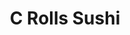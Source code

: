 ---
layout: place
title: "C Rolls Sushi"
permalink: /texas/dallas/c-rolls-sushi.html
stateAbbr: TX
stateName: Texas
cityName: Dallas
seo:
  name: "C Rolls Sushi"
  type: Restaurant
  links: http://crollsushi.com/
description: "Looking for sushi in Dallas, Texas? Check out C Rolls Sushi for a delightful Japanese dining experience. Enjoy a variety of sushi and other dishes in a welco..."
place_id: ChIJkVFujc4jTIYRVinwcsvybOw
photos:
  - name: >-
      places/ChIJkVFujc4jTIYRVinwcsvybOw/photos/AeeoHcL74GVwlDRVakrW9340C4nBUF4XxbLhgI96yjHlvm5pzLtOTiXPZmcg2C9IVy6lzswIlrkKMoH0uYLdyAQUKqpwITYAmtmh46ZeEKrZjYEA6w3YaSqF4S4ToOpgBBT-WK4jk30p2pkt7sz6TgVC1PUBozjj5bAO9ys3c2QBk58fboN_3OL8ArmLFHjz3S34qHpH01bHZ54bVvMYS_0xoEVxb9A-EAvYCipZSvUU2adynHn5wNbE7x0wsb_xXo0G6ApQvnoNeonh2B7aXBfbeH4BZzpk3saMroT2pbgI4zEOdg
    widthPx: 4800
    heightPx: 3200
    authorAttributions:
      - displayName: C Rolls Sushi
        uri: https://maps.google.com/maps/contrib/111723063991871324969
        photoUri: >-
          https://lh3.googleusercontent.com/a-/ALV-UjXQ-3ewJ6RtnTxwNMo98pk0FM73Re3SEEIXZMKt-CrfB7Q6zBg=s100-p-k-no-mo
    flagContentUri: >-
      https://www.google.com/local/imagery/report/?cb_client=maps_api_places.places_api&image_key=!1e10!2sAF1QipPGN3LiQZqkbYXgkVP7pL-E2nyGbod0CRZkNZxY&hl=en-US
    googleMapsUri: >-
      https://www.google.com/maps/place//data=!3m4!1e2!3m2!1sAF1QipPGN3LiQZqkbYXgkVP7pL-E2nyGbod0CRZkNZxY!2e10!4m2!3m1!1s0x864c23ce8d6e5191:0xec6cf2cb72f02956
  - name: >-
      places/ChIJkVFujc4jTIYRVinwcsvybOw/photos/AeeoHcILf7ojJn0L6tjL-561uZCl98Nn4jHSYUtfEhSwI9nnijtU216DDsU61XzBO1mGVUUt5BJ1rsQXeYKTueyuElE_h_k1YX1IX2skifnAUrIhKHN5IQNZ25VO6WACNofpNdulbfHskbQhDU0xvMymbB_TOMu301Gpg6xAMeso_p8eoHiZwL7AGcvpgzRHKtFVvFco4me854Yd0SCm5Kxd3hBep7VJEQ3wHt4CKl3Bo_r0DhIPDxsViq6c4PvgkIjxMd1xC4QVoVjxQKnLjYOk45FvDBQMGGF9g4LWWGBB4Paqbw
    widthPx: 3200
    heightPx: 4800
    authorAttributions:
      - displayName: C Rolls Sushi
        uri: https://maps.google.com/maps/contrib/111723063991871324969
        photoUri: >-
          https://lh3.googleusercontent.com/a-/ALV-UjXQ-3ewJ6RtnTxwNMo98pk0FM73Re3SEEIXZMKt-CrfB7Q6zBg=s100-p-k-no-mo
    flagContentUri: >-
      https://www.google.com/local/imagery/report/?cb_client=maps_api_places.places_api&image_key=!1e10!2sAF1QipNDPtjwtrRyMR5ORwvmMCA383WJIqdaKtKEmLSk&hl=en-US
    googleMapsUri: >-
      https://www.google.com/maps/place//data=!3m4!1e2!3m2!1sAF1QipNDPtjwtrRyMR5ORwvmMCA383WJIqdaKtKEmLSk!2e10!4m2!3m1!1s0x864c23ce8d6e5191:0xec6cf2cb72f02956
  - name: >-
      places/ChIJkVFujc4jTIYRVinwcsvybOw/photos/AeeoHcJ9W2oqj2CgzODexsI8O8l6S5MjoEDRtHGGjw1VJ64TAWFONAe-9rOnDhBodTfOO-0Vcqo79HrObzFGAAbw3V5kklA535wf1ozKbZ1Yd-99hYeB-_-xbH0RS1FuEmk7L4RhdWJS0bSCMV6FXMVEjSAwWI-w-F250u0nSRapQGo__fbtKwu4pdvSTF5ADcqYMLtOZSg1hzQxD95iaFaL1zBv9Eh_wT1Xhabr9ppO4bUc386Ki-e1KoLB3KttQNpr4ZWkO1WTK8te_UnGoz8zJofdQ367Q8QyHrXdfaYRh9XemKlp5_i_jE6z8bOKPAvLf9jSGpSVHguuD1X2qo8tkDbpqpPUB8ZaVTUAbkzLjmHKXxYD6kOuaR44qrgFU1ulMYYnBraqxHngKccANFhGKC9Mcwa_F8ufCYb85F3eCIDJjlzu
    widthPx: 1179
    heightPx: 1861
    authorAttributions:
      - displayName: Guilty Pleasurz
        uri: https://maps.google.com/maps/contrib/116952936257894493700
        photoUri: >-
          https://lh3.googleusercontent.com/a-/ALV-UjVRkRIWbWXpT2yBJx_8B42Rkd7vt-wSrV8KiEcRrInaVNDO6Ob_=s100-p-k-no-mo
    flagContentUri: >-
      https://www.google.com/local/imagery/report/?cb_client=maps_api_places.places_api&image_key=!1e10!2sCIHM0ogKEICAgMCIj-HTzwE&hl=en-US
    googleMapsUri: >-
      https://www.google.com/maps/place//data=!3m4!1e2!3m2!1sCIHM0ogKEICAgMCIj-HTzwE!2e10!4m2!3m1!1s0x864c23ce8d6e5191:0xec6cf2cb72f02956
  - name: >-
      places/ChIJkVFujc4jTIYRVinwcsvybOw/photos/AeeoHcKffs4VycQ1_xqqS-iHUiXgCDPmotGzZfxiDjNM0aAv4NxTQ-HO_Cbyg2xCCu6rx4AjErxTeASbg7OPXJ2h-HBNrn5456JWTJfz-vI4Gf5lsdjIeQ8DqGVjkXwBYgPqtHAZ9ralIsxvD5MqL011hOzKUnxCtpnrNGRvPmvoAAzdwpaEs2xymIYdsS56Bg0z34GA-KhlNOsew41y0VCYST5YeGwNpT46UoP5T8aFkufsLswQCyEvpP1GyM1f0W04dE6yKala65GY1PU0SMoyMPWs5UUI3GQDZnNFdNQTb6nGAA
    widthPx: 4800
    heightPx: 3200
    authorAttributions:
      - displayName: C Rolls Sushi
        uri: https://maps.google.com/maps/contrib/111723063991871324969
        photoUri: >-
          https://lh3.googleusercontent.com/a-/ALV-UjXQ-3ewJ6RtnTxwNMo98pk0FM73Re3SEEIXZMKt-CrfB7Q6zBg=s100-p-k-no-mo
    flagContentUri: >-
      https://www.google.com/local/imagery/report/?cb_client=maps_api_places.places_api&image_key=!1e10!2sAF1QipO8-2YJjVPqGbv1zuOBnzIBDWoyRN4n0Mow6bqN&hl=en-US
    googleMapsUri: >-
      https://www.google.com/maps/place//data=!3m4!1e2!3m2!1sAF1QipO8-2YJjVPqGbv1zuOBnzIBDWoyRN4n0Mow6bqN!2e10!4m2!3m1!1s0x864c23ce8d6e5191:0xec6cf2cb72f02956
  - name: >-
      places/ChIJkVFujc4jTIYRVinwcsvybOw/photos/AeeoHcLdG_H41Il8PFoeq4iIuWjJ0t5MWNULV2hAZM-Dtkk799dwgAEWaHzcUFPOPvs3X8edd8fSFgPfnKZxeBOKL-wH6axmOzy4iGJ9QjZvzCHWDL28QMEWrMz5ybQC-SUJQYKlEsEHuPgle32kyXAlq1DvrbTQj-D8PtjaBXbrQT9MPR6HK6K3iqxatvckp7r5qM7JU2q9pe7GWSQXUykVRPLeHP9ZxVCCo33f5mW7wDw2g9WqYLNxVG4J4WBjDzHV4mjh6h6c1oK9BGTWHN7WqC3kZg8p6rs6csgHfTBQokufKQ
    widthPx: 4800
    heightPx: 3200
    authorAttributions:
      - displayName: C Rolls Sushi
        uri: https://maps.google.com/maps/contrib/111723063991871324969
        photoUri: >-
          https://lh3.googleusercontent.com/a-/ALV-UjXQ-3ewJ6RtnTxwNMo98pk0FM73Re3SEEIXZMKt-CrfB7Q6zBg=s100-p-k-no-mo
    flagContentUri: >-
      https://www.google.com/local/imagery/report/?cb_client=maps_api_places.places_api&image_key=!1e10!2sAF1QipMFmiir7zE5rvoljzXSd7FG7k6BcxTdnHZVEnk8&hl=en-US
    googleMapsUri: >-
      https://www.google.com/maps/place//data=!3m4!1e2!3m2!1sAF1QipMFmiir7zE5rvoljzXSd7FG7k6BcxTdnHZVEnk8!2e10!4m2!3m1!1s0x864c23ce8d6e5191:0xec6cf2cb72f02956
  - name: >-
      places/ChIJkVFujc4jTIYRVinwcsvybOw/photos/AeeoHcJzutN68g02g9ALFYexi-DUYCzRV2GWyM-XoM-FGoFIaAJyxdtp-kx9yVv5ep7CNWHZ_ixhcHsNHn9AGWEfkZg4drHoudOJgaKQ-rQlSpiCCFAihh9bQ-5ct9myRI6BWmg-lGPP6oykAhbJD5Coqhb9LJxXIZN6yw6Tkeb2DXqWVIXYO5RPHcJhWYS4idozpQncAozTMa9zVfRFWJoB15cvaEDJ1r4iWX7Y5tHuRq7hvKYgr7dCxy3S79k_qkRPMfZa0TjomsruEP4kyhlqYwJbT2A53h6QQhJiVUARQo30hi6Txosmzh3XMi2pr12i6E3OTDuvTxy5IMJ0PC183tOzyxPO1SpeUrh3zpMqIqvm7wjKmaZKpIt71iqA43ApvXsALgSJ8b6mTHQmWdb49nd0vbzrpft90hgNNhCc8nnZm-3_
    widthPx: 1440
    heightPx: 1080
    authorAttributions:
      - displayName: Samantha
        uri: https://maps.google.com/maps/contrib/104463561994165123535
        photoUri: >-
          https://lh3.googleusercontent.com/a-/ALV-UjXSCuHviaF2A71ThJMJ3vlrlaJVs5vS7Tm1YsgZGncl3_NQO-Y1=s100-p-k-no-mo
    flagContentUri: >-
      https://www.google.com/local/imagery/report/?cb_client=maps_api_places.places_api&image_key=!1e10!2sCIHM0ogKEICAgIDbx_63gQE&hl=en-US
    googleMapsUri: >-
      https://www.google.com/maps/place//data=!3m4!1e2!3m2!1sCIHM0ogKEICAgIDbx_63gQE!2e10!4m2!3m1!1s0x864c23ce8d6e5191:0xec6cf2cb72f02956
  - name: >-
      places/ChIJkVFujc4jTIYRVinwcsvybOw/photos/AeeoHcL0be9_nf9xXNXr2RnZyAVzXDzCcML2ufySoRcHpJ6EjPF9rHr2ddAyfWnrVZJ-HjU7UZoyeDJ5kHja6DGl4m_Hk5trB_-TIq1siA0a93bpUh5pgmfe86LJdZ58S5804I3bn1atu6atU4UTK-PLTyB0LXDI2TWDmt-aVavMUIKFTXULDRhSHdJmqFJNjwVVEm5oa69Ig3iQvMVH7VXyVOMx8gFBzKiKLFtzayIXIhKH9RproaQZCIw-hlyAGQ2UPNIQfhR26IS6Ax-0BzEGDxcrsTuCQoY-7cH3CWO1yj_xHw
    widthPx: 4800
    heightPx: 3200
    authorAttributions:
      - displayName: C Rolls Sushi
        uri: https://maps.google.com/maps/contrib/111723063991871324969
        photoUri: >-
          https://lh3.googleusercontent.com/a-/ALV-UjXQ-3ewJ6RtnTxwNMo98pk0FM73Re3SEEIXZMKt-CrfB7Q6zBg=s100-p-k-no-mo
    flagContentUri: >-
      https://www.google.com/local/imagery/report/?cb_client=maps_api_places.places_api&image_key=!1e10!2sAF1QipNF3S5SGeHEjmKqRWXRxpZ9MyQnvUAKe530GvhY&hl=en-US
    googleMapsUri: >-
      https://www.google.com/maps/place//data=!3m4!1e2!3m2!1sAF1QipNF3S5SGeHEjmKqRWXRxpZ9MyQnvUAKe530GvhY!2e10!4m2!3m1!1s0x864c23ce8d6e5191:0xec6cf2cb72f02956
  - name: >-
      places/ChIJkVFujc4jTIYRVinwcsvybOw/photos/AeeoHcJJg9dpwZ5MNrrpRdpQaUOjadJu22Elfk70cgIoroEopGUsc5Y4o7GRGzE4603yeSEKQ5hW71T5-saxGgosQhT-KgOYV3hPVM8tyNzrGd5hllV6UYPGK0rOJe8fomtaT8yKw6hMZmAI4H-jZgqY00RBr6h6PPRmnQxPM5RCWGRKXdQfbarljehzSE3DBdf6CxWpHOrILoaLwJphe52TLVtvQIOwVX2tGwidwFutdFwDbEe3aFCU8yuzcvM9O8NCZ61EUsyzzaafXILeGYnAHsdTJDr4mpcKtETgPkmYkh2wnRw7CNMHGqfu8-GQj_qavtxyXHI5__12PqW7RrtNsHdtsTymrwFFqGSaAxpDkZfSEUjnSHSVDDggTBa-OxetjhSTqdoYNc3gjrTFwlg0pWJQP4T_fsGNQUOpVKLmJcpJrg
    widthPx: 4032
    heightPx: 3024
    authorAttributions:
      - displayName: Rachel Davis
        uri: https://maps.google.com/maps/contrib/106367448675146612608
        photoUri: >-
          https://lh3.googleusercontent.com/a-/ALV-UjXmzvumzGGHBeYfdh3ZHfpTkEDTNbMT04C-oEWVNdytvQf_wTVyZQ=s100-p-k-no-mo
    flagContentUri: >-
      https://www.google.com/local/imagery/report/?cb_client=maps_api_places.places_api&image_key=!1e10!2sCIHM0ogKEICAgIC1i7rmMg&hl=en-US
    googleMapsUri: >-
      https://www.google.com/maps/place//data=!3m4!1e2!3m2!1sCIHM0ogKEICAgIC1i7rmMg!2e10!4m2!3m1!1s0x864c23ce8d6e5191:0xec6cf2cb72f02956
  - name: >-
      places/ChIJkVFujc4jTIYRVinwcsvybOw/photos/AeeoHcJG__6mK-H3rkulGRsW3T3fAiH8z1DLkohN9lLPXvoBtVyVdB8YGKlLrMhjvA-Nf2LLRobzhg9E6kBO63hmuhCvhyJQXGOSbYYKFFNYmiOxZk17eU2XSPgvZjEk4dpQcT-da-6LQ6PtCfKWVcV_ibR2of6IdbuaGBhSSE2QrZhoN7ptvNp4-RbBdRxLM3IZPWFiwqs-ShcxWDegEV4PT6XxBhaxukaB9NiFclvoAcymaUD53n8zofSfbIpMcDmjusfJZnR8HZZMBwfgnQwwKF5bj8rzL7nLgnNl2WgZDLA_4TZISFvE411FBQljAuZ_sP-vuHj_V83JRS7dcxSoVciqpVK2qS-0O1z_a8iKoELXvjMS66kx3qc3nWRsFfPVCGgySyarcIeK8CJG6uDmk5QyHdgF5LxH1xIIIb6gzwM3apRY
    widthPx: 3024
    heightPx: 3024
    authorAttributions:
      - displayName: Brisket Brown
        uri: https://maps.google.com/maps/contrib/110710322265853873810
        photoUri: >-
          https://lh3.googleusercontent.com/a-/ALV-UjVU7TBHEIU1vPKi2bwQFFcD1qkgyF7Akc70ldClpsguSWsL_4OK=s100-p-k-no-mo
    flagContentUri: >-
      https://www.google.com/local/imagery/report/?cb_client=maps_api_places.places_api&image_key=!1e10!2sCIHM0ogKEICAgICZ7p282QE&hl=en-US
    googleMapsUri: >-
      https://www.google.com/maps/place//data=!3m4!1e2!3m2!1sCIHM0ogKEICAgICZ7p282QE!2e10!4m2!3m1!1s0x864c23ce8d6e5191:0xec6cf2cb72f02956
  - name: >-
      places/ChIJkVFujc4jTIYRVinwcsvybOw/photos/AeeoHcJynEXGmKqDw1NpMJgY58362BNO-TDyziNSviAvLsTqeRmR2twfexrkxsMfPsM5eKmE4sTxgRPCtb5YqgY3EXNTWWM9xXpdX6XpeSoeUvi--o-oufzyP3cpJCliRqT2yGZpS7V8d8Rtiv-792Y8fm3x0YsnGmbWCqMHmE39IxZJrBk7qIPU9dNWPzZDgQycDWZgcA7HScQscRMyVn5MutS5FlPBwM8MnT1eFPSxKI08H80ToDYnEa8LfxcYP7XFHx-L2KAdLEhAVOmiBUMw2UTl7okEQf6KK5x9_4tqCJGI-A
    widthPx: 4800
    heightPx: 3200
    authorAttributions:
      - displayName: C Rolls Sushi
        uri: https://maps.google.com/maps/contrib/111723063991871324969
        photoUri: >-
          https://lh3.googleusercontent.com/a-/ALV-UjXQ-3ewJ6RtnTxwNMo98pk0FM73Re3SEEIXZMKt-CrfB7Q6zBg=s100-p-k-no-mo
    flagContentUri: >-
      https://www.google.com/local/imagery/report/?cb_client=maps_api_places.places_api&image_key=!1e10!2sAF1QipMEhpyayDiMA4qC9B_zvJVVylH1Hv6Zra7uDyJ2&hl=en-US
    googleMapsUri: >-
      https://www.google.com/maps/place//data=!3m4!1e2!3m2!1sAF1QipMEhpyayDiMA4qC9B_zvJVVylH1Hv6Zra7uDyJ2!2e10!4m2!3m1!1s0x864c23ce8d6e5191:0xec6cf2cb72f02956
address: '18101 Preston Rd #300, Dallas, TX 75252, USA'
street: '18101 Preston Rd #300'
city: Dallas
state: TX
zip: '75252'
country: USA
neighborhood: Far North Dallas
latitude: '32.998656'
longitude: '-96.799129'
accessibility_options:
  wheelchairAccessibleParking: true
  wheelchairAccessibleEntrance: true
  wheelchairAccessibleRestroom: true
  wheelchairAccessibleSeating: true
business_status: OPERATIONAL
name: C Rolls Sushi
google_maps_links:
  directionsUri: >-
    https://www.google.com/maps/dir//''/data=!4m7!4m6!1m1!4e2!1m2!1m1!1s0x864c23ce8d6e5191:0xec6cf2cb72f02956!3e0
  placeUri: https://maps.google.com/?cid=17036258446056368470
  writeAReviewUri: >-
    https://www.google.com/maps/place//data=!4m3!3m2!1s0x864c23ce8d6e5191:0xec6cf2cb72f02956!12e1
  reviewsUri: >-
    https://www.google.com/maps/place//data=!4m4!3m3!1s0x864c23ce8d6e5191:0xec6cf2cb72f02956!9m1!1b1
  photosUri: >-
    https://www.google.com/maps/place//data=!4m3!3m2!1s0x864c23ce8d6e5191:0xec6cf2cb72f02956!10e5
primary_type: Sushi Restaurant
opening_hours:
  regular: null
  current: null
secondary_opening_hours:
  regular:
    weekdayDescriptions: null
    type: null
  current:
    weekdayDescriptions: null
    type: null
phone: (972) 447-4900
price_level: PRICE_LEVEL_MODERATE
price_range: $10 &ndash; $20
rating: '4.5'
rating_count: 414
website: http://crollsushi.com/
reviews: null
parking_options: null
payment_options: null
allow_dogs: null
curbside_pickup: null
delivery: null
dine_in: null
good_for_children: null
good_for_groups: null
good_for_sports: null
live_music: null
menu_for_children: null
outdoor_seating: null
reservable: null
restroom: null
serves_beer: null
serves_breakfast: null
serves_brunch: null
serves_cocktails: null
serves_coffee: null
serves_dinner: null
serves_dessert: null
serves_lunch: null
serves_vegetarian_food: null
serves_wine: null
takeout: null
summary: null

---